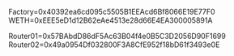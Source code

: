 Factory=0x40392ea6cd095c5505B1EEAcd6Bf8066E19E77F0
WETH=0xEEE5eD1d12B62eAe4513e28d66E4EA300005891A

Router01=0x57BAbdD86dF5Ac63B04f4e0B5C3D2056D90F1699
Router02=0x49a0954Df032800F3A8CfE952f18bD61f3493e0E
